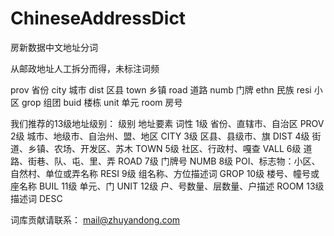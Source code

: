 # ChineseAddressDict
房新数据中文地址分词

从邮政地址人工拆分而得，未标注词频


prov 省份
city 城市
dist 区县
town 乡镇
road 道路
numb 门牌
ethn 民族
resi 小区
grop 组团
buid 楼栋
unit 单元
room 房号

我们推荐的13级地址级别：
级别	地址要素	词性
1级	省份、直辖市、自治区	PROV
2级	城市、地级市、自治州、盟、地区	CITY
3级	区县、县级市、旗	DIST
4级	街道、乡镇、农场、开发区、苏木	TOWN
5级	社区、行政村、嘎查	VALL
6级	道路、街巷、队、屯、里、弄	ROAD
7级	门牌号	NUMB
8级	POI、标志物：小区、自然村、单位或弄名称	RESI
9级	组名称、方位描述词	GROP
10级	楼号、幢号或座名称	BUIL
11级	单元、门	UNIT
12级	户、号数量、层数量、户描述	ROOM
13级	描述词	DESC

词库贡献请联系： mail@zhuyandong.com
